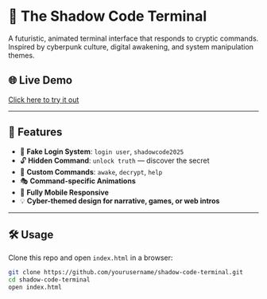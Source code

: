 # 🧠 The Shadow Code Terminal

A futuristic, animated terminal interface that responds to cryptic commands. Inspired by cyberpunk culture, digital awakening, and system manipulation themes.

## 🌐 Live Demo
[Click here to try it out](https://yourusername.github.io/shadow-code-terminal)

---

## 🚀 Features

- 🔐 **Fake Login System**: `login user`, `shadowcode2025`
- 🔓 **Hidden Command**: `unlock truth` — discover the secret
- 🧠 **Custom Commands**: `awake`, `decrypt`, `help`
- 🎭 **Command-specific Animations**
- 📱 **Fully Mobile Responsive**
- 💡 **Cyber-themed design for narrative, games, or web intros**

---

## 🛠️ Usage

Clone this repo and open `index.html` in a browser:

```bash
git clone https://github.com/yourusername/shadow-code-terminal.git
cd shadow-code-terminal
open index.html
